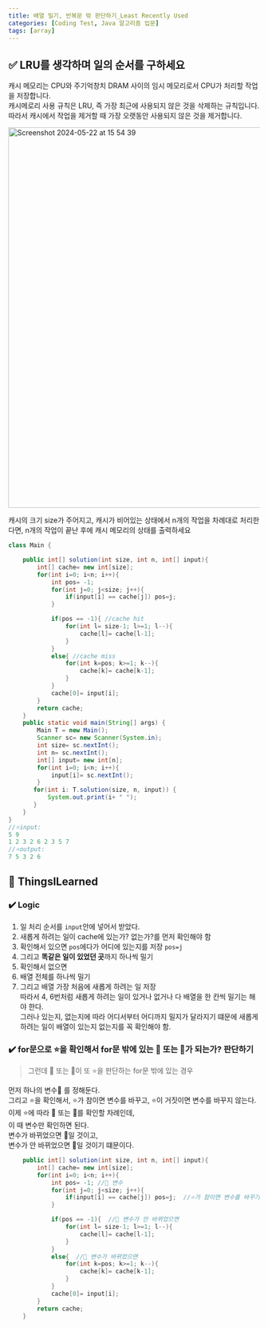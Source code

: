 ```yaml
---
title: 배열 밀기, 반복문 밖 판단하기_Least Recently Used
categories: [Coding Test, Java 알고리즘 입문]
tags: [array]
---
```


## ✅ LRU를 생각하며 일의 순서를 구하세요

캐시 메모리는 CPU와 주기억창치 DRAM 사이의 임시 메모리로서 CPU가 처리할 작업을 저장합니다. <br>
캐시메로리 사용 규칙은 LRU, 즉 가장 최근에 사용되지 않은 것을 삭제하는 규칙입니다. <br>
따라서 캐시에서 작업을 제거할 때 가장 오랫동안 사용되지 않은 것을 제거합니다. <br>

<img width="761" alt="Screenshot 2024-05-22 at 15 54 39" src="https://github.com/soheeparklee/cyworld_CloneCoding/assets/97790983/366dd8d2-2a84-4f7d-8a16-a737762ac252">

캐시의 크기 size가 주어지고, 캐시가 비어있는 상태에서 n개의 작업을 차례대로 처리한다면, n개의 작업이 끝난 후에 캐시 메모리의 상태를 출력하세요 <br>

```java
class Main {

    public int[] solution(int size, int n, int[] input){
        int[] cache= new int[size];
        for(int i=0; i<n; i++){
            int pos= -1;
            for(int j=0; j<size; j++){
                if(input[i] == cache[j]) pos=j;
            }

            if(pos == -1){ //cache hit
                for(int l= size-1; l>=1; l--){
                    cache[l]= cache[l-1];
                }
            }
            else{ //cache miss
                for(int k=pos; k>=1; k--){
                    cache[k]= cache[k-1];
                }
            }
            cache[0]= input[i];
        }
        return cache;
    }
    public static void main(String[] args) {
        Main T = new Main();
        Scanner sc= new Scanner(System.in);
        int size= sc.nextInt();
        int n= sc.nextInt();
        int[] input= new int[n];
        for(int i=0; i<n; i++){
            input[i]= sc.nextInt();
        }
       for(int i: T.solution(size, n, input)) {
           System.out.print(i+ " ");
       }
    }
}
//⭐️input:
5 9
1 2 3 2 6 2 3 5 7
//⭐️output:
7 5 3 2 6
```

## 🔵 ThingsILearned

### ✔️ Logic

1. 일 처리 순서를 `input`안에 넣어서 받았다. <br>
2. 새롭게 하려는 일이 cache에 있는가? 없는가?를 먼저 확인해야 함<br>
3. 확인해서 있으면 `pos`에다가 어디에 있는지를 저장 `pos=j`<br>
4. 그리고 **똑같은 일이 있었던 곳**까지 하나씩 밀기<br>
5. 확인해서 없으면<br>
6. 배열 전체를 하나씩 밀기<br>
7. 그리고 배열 가장 처음에 새롭게 하려는 일 저장<br>
   따라서 4, 6번처럼 새롭게 하려는 일이 있거나 없거나 다 배열을 한 칸씩 밀기는 해야 한다. <br>
   그러나 있는지, 없는지에 따라 어디서부터 어디까지 밀지가 달라지기 떄문에 새롭게 하려는 일이 배열이 있는지 없는지를 꼭 확인해야 함. <br>

### ✔️ for문으로 ⭐️을 확인해서 for문 밖에 있는 🍎 또는 🌲가 되는가? 판단하기

> 그런데 🍎 또는 🌲이 또 ⭐️을 판단하는 for문 밖에 있는 경우

먼저 하나의 변수🏀 를 정해둔다. <br>
그리고 ⭐️을 확인해서, ⭐️가 참이면 변수를 바꾸고, ⭐️이 거짓이면 변수를 바꾸지 않는다. <br>
이제 ⭐️에 따라 🍎 또는 🌲를 확인할 차례인데, <br>
이 때 변수만 확인하면 된다. <br>
변수가 바뀌었으면 🍎일 것이고, <br>
변수가 안 바뀌었으면 🌲일 것이기 떄문이다. <br>

```java
    public int[] solution(int size, int n, int[] input){
        int[] cache= new int[size];
        for(int i=0; i<n; i++){
            int pos= -1; //🏀 변수
            for(int j=0; j<size; j++){
                if(input[i] == cache[j]) pos=j;  //⭐️가 참이면 변수를 바꾸기
            }

            if(pos == -1){  //🌲 변수가 안 바뀌었으면
                for(int l= size-1; l>=1; l--){
                    cache[l]= cache[l-1];
                }
            }
            else{  //🍎 변수가 바뀌었으면
                for(int k=pos; k>=1; k--){
                    cache[k]= cache[k-1];
                }
            }
            cache[0]= input[i];
        }
        return cache;
    }
```
